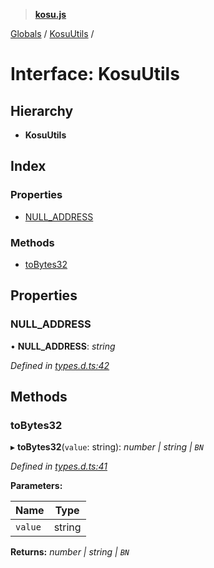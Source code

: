 > **[kosu.js](../README.md)**

[Globals](../globals.md) / [KosuUtils](kosuutils.md) /

# Interface: KosuUtils

## Hierarchy

-   **KosuUtils**

## Index

### Properties

-   [NULL_ADDRESS](kosuutils.md#null_address)

### Methods

-   [toBytes32](kosuutils.md#tobytes32)

## Properties

### NULL_ADDRESS

• **NULL_ADDRESS**: _string_

_Defined in [types.d.ts:42](https://github.com/ParadigmFoundation/kosu-monorepo/blob/5992fd1/packages/kosu.js/src/types.d.ts#L42)_

## Methods

### toBytes32

▸ **toBytes32**(`value`: string): _number | string | `BN`_

_Defined in [types.d.ts:41](https://github.com/ParadigmFoundation/kosu-monorepo/blob/5992fd1/packages/kosu.js/src/types.d.ts#L41)_

**Parameters:**

| Name    | Type   |
| ------- | ------ |
| `value` | string |

**Returns:** _number | string | `BN`_
